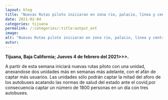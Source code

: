 ```yaml
---
layout: blog
title: "Nuevas Rutas piloto iniciaran en zona rio, palacio, línea y centro"
date: 2021-02-04
categories: tijuana
permalink: /:categories/:title:output_ext
image:
alt: "Nuevas Rutas piloto iniciaran en zona rio, palacio, línea y centro"
autor:
---
```


**Tijuana, Baja California; Jueves 4 de febrero del 2021>>>.** 

A partir  de esta semana iniciará nuevas rutas piloto con una unidad, anexandose dos unidades más en semanas más adelante, con el afán de captar más usuarios. Las unidades sólo podrán captar la mitad del aforo de los autobuses acatando las normas de salud del estado ante el covid,por  consecuencia captar un número de 1800 personas en un día con tres autobuses.
